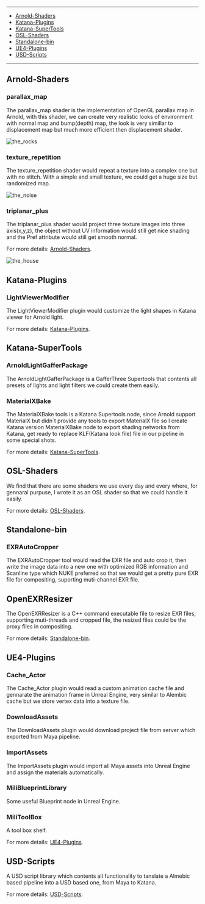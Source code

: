 ------------------------

* [Arnold-Shaders](https://github.com/iceprincefounder/awesome-works#arnold-shaders)
* [Katana-Plugins](https://github.com/iceprincefounder/awesome-works#katana-plugins)
* [Katana-SuperTools](https://github.com/iceprincefounder/awesome-works#katana-supertools)
* [OSL-Shaders](https://github.com/iceprincefounder/awesome-works#osl-shaders)
* [Standalone-bin](https://github.com/iceprincefounder/awesome-works#standalone-bin)
* [UE4-Plugins](https://github.com/iceprincefounder/awesome-works#ue4-plugins)
* [USD-Scripts](https://github.com/iceprincefounder/awesome-works#usd-scripts)

------------------------


## Arnold-Shaders

### parallax_map

The parallax_map shader is the implementation of OpenGL parallax map in Arnold, with this shader, we can create very realistic looks of environment with normal map and bump(depth) map, the look is very simillar to displacement map but much more efficient then displacement shader.

![the_rocks](https://user-images.githubusercontent.com/16664056/43674885-e96cf390-980c-11e8-9a1d-b321ed3eef29.png)

### texture_repetition

The texture_repetition shader would repeat a texture into a complex one but with no stitch. With a simple and small texture, we could get a huge size but randomized map.

![the_noise](https://user-images.githubusercontent.com/16664056/43674887-f0f61f4c-980c-11e8-922c-a4746ff5210c.png)

### triplanar_plus

The triplanar_plus shader would project three texture images into three axis(x,y,z), the object without UV information would still get nice shading and the Pref attribute would still get smooth normal.

For more details: [Arnold-Shaders](https://github.com/iceprincefounder/awesome-works/tree/master/Arnold-Shaders).

![the_house](https://user-images.githubusercontent.com/16664056/43674890-f6f6f5ba-980c-11e8-8ee7-6a40046d9eb2.png)

## Katana-Plugins

### LightViewerModifier

The LightViewerModifier plugin would customize the light shapes in Katana viewer for Arnold light.

For more details: [Katana-Plugins](https://github.com/iceprincefounder/awesome-works/tree/master/Katana-Plugins).


## Katana-SuperTools

### ArnoldLightGafferPackage

The ArnoldLightGafferPackage is a GafferThree Supertools that contents all presets of lights and light filters we could create them easily.

### MaterialXBake

The MaterialXBake tools is a Katana Supertools node, since Arnold support MaterialX but didn\`t provide any tools to export MaterialX file so I create Katana version MaterialXBake node to export shading networks from Katana, get ready to replace KLF(Katana look file) file in our pipeline in some special shots.

For more details: [Katana-SuperTools](https://github.com/iceprincefounder/awesome-works/tree/master/Katana-SuperTools).


## OSL-Shaders

We find that there are some shaders we use every day and every where, for gennaral purpuse, I wrote it as an OSL shader so that we could handle it easily. 

For more details: [OSL-Shaders](https://github.com/iceprincefounder/awesome-works/tree/master/OSL-Shaders).


## Standalone-bin

### EXRAutoCropper

The EXRAutoCropper tool would read the EXR file and auto crop it, then write the image data into a new one with optimized RGB information and Scanline type which NUKE preferred so that we would get a pretty pure EXR file for compositing, suporting muti-channel EXR file.

## OpenEXRResizer

The OpenEXRResizer is a C++ command executable file to resize EXR files, supporting muti-threads and cropped file, the resized files could be the proxy files in compositing.

For more details: [Standalone-bin](https://github.com/iceprincefounder/awesome-works/tree/master/Standalone-bin).


## UE4-Plugins

### Cache_Actor

The Cache_Actor plugin would read a custom animation cache file and gennarate the animation frame in Unreal Engine, very similar to Alembic cache but we store vertex data into a texture file.

### DownloadAssets

The DownloadAssets plugin would download project file from server which exported from Maya pipeline.

### ImportAssets

The ImportAssets plugin would import all Maya assets into Unreal Engine and assign the materials automatically.

### MiliBlueprintLibrary

Some useful Blueprint node in Unreal Engine.

### MiliToolBox

A tool box shelf.

For more details: [UE4-Plugins](https://github.com/iceprincefounder/awesome-works/tree/master/UE4-Plugins).


## USD-Scripts

A USD script library which contents all functionality to tanslate a Almebic based pipeline into a USD based one, from Maya to Katana.

For more details: [USD-Scripts](https://github.com/iceprincefounder/awesome-works/tree/master/USD-Scripts).
